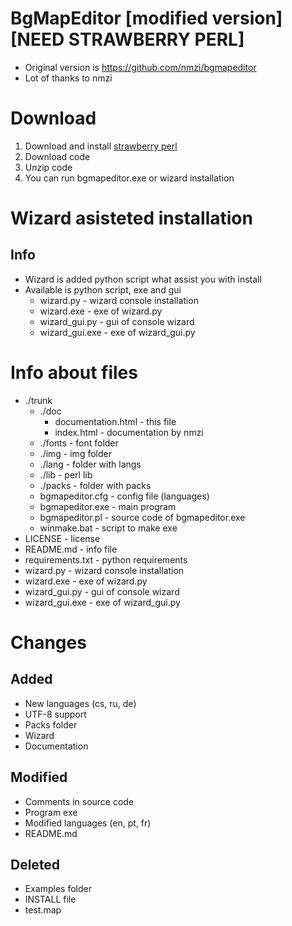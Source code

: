 # BgMapEditor [modified version] [NEED STRAWBERRY PERL]
- Original version is https://github.com/nmzi/bgmapeditor
- Lot of thanks to nmzi


# Download
1. Download and install [strawberry perl](https://strawberryperl.com/)
2. Download code 
3. Unzip code
4. You can run bgmapeditor.exe or wizard installation


# Wizard asisteted installation
## Info
- Wizard is added python script what assist you with install
- Available is python script, exe and gui
	- wizard.py - wizard console installation
	- wizard.exe - exe of wizard.py
	- wizard_gui.py - gui of console wizard
	- wizard_gui.exe - exe of wizard_gui.py


# Info about files
- ./trunk
    - ./doc
        - documentation.html - this file
        - index.html - documentation by nmzi
    - ./fonts - font folder
    - ./img - img folder
    - ./lang - folder with langs
    - ./lib - perl lib
    - ./packs - folder with packs
    - bgmapeditor.cfg - config file (languages)
    - bgmapeditor.exe - main program
    - bgmapeditor.pl - source code of bgmapeditor.exe
    - winmake.bat - script to make exe
- LICENSE - license
- README.md - info file
- requirements.txt - python requirements
- wizard.py - wizard console installation
- wizard.exe - exe of wizard.py
- wizard_gui.py - gui of console wizard
- wizard_gui.exe - exe of wizard_gui.py


# Changes
## Added
- New languages (cs, ru, de)
- UTF-8 support
- Packs folder
- Wizard
- Documentation

## Modified
- Comments in source code
- Program exe
- Modified languages (en, pt, fr)
- README.md

## Deleted
- Examples folder
- INSTALL file
- test.map
